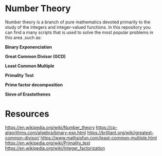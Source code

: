 # Number Theory
Number theory is a branch of pure mathematics devoted primarily to the study of the integers and integer-valued functions.
In this repository you can find a many scripts that is used to solve the most popular problems in this area ,such as:

**Binary Exponenciation**

**Great Common Divisor (GCD)**

**Least Common Multiple**

**Primality Test**

**Prime factor decomposition**

**Sieve of Erastothenes**



# Resources
https://en.wikipedia.org/wiki/Number_theory
https://cp-algorithms.com/algebra/binary-exp.html
https://brilliant.org/wiki/greatest-common-divisor/
https://www.mathsisfun.com/least-common-multiple.html
https://en.wikipedia.org/wiki/Primality_test
https://en.wikipedia.org/wiki/Integer_factorization
